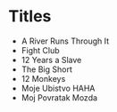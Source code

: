 # Titles

- A River Runs Through It
- Fight Club
- 12 Years a Slave
- The Big Short
- 12 Monkeys
- Moje Ubistvo HAHA
- Moj Povratak Mozda 
